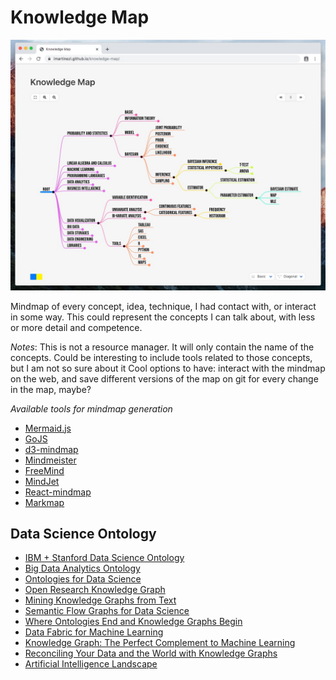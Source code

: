 # Knowledge Map

<img src="screenshot.jpg"/>

Mindmap of every concept, idea, technique, I had contact with, or interact in some way.
This could represent the concepts I can talk about, with less or more detail and competence.

*Notes*:
This is not a resource manager. It will only contain the name of the concepts.
Could be interesting to include tools related to those concepts, but I am not so sure about it
Cool options to have: interact with the mindmap on the web, and save different versions of the map on git for every change in the map, maybe?

*Available tools for mindmap generation*
- [Mermaid.js](https://mermaid-js.github.io/mermaid/#/)
- [GoJS](https://gojs.net/latest/index.html)
- [d3-mindmap](https://github.com/jdebarochez/d3-mindmap)
- [Mindmeister](https://www.mindmeister.com/)
- [FreeMind](http://freemind.sourceforge.net/wiki/index.php/Main_Page)
- [MindJet](https://www.mindjet.com/es/)
- [React-mindmap](https://github.com/learn-anything/react-mindmap)
- [Markmap](https://github.com/dundalek/markmap)



## Data Science Ontology

- [IBM + Stanford Data Science Ontology](https://github.com/IBM/datascienceontology)
- [Big Data Analytics Ontology](https://www.researchgate.net/publication/324957763_Big_Data_analytics_ontology)
- [Ontologies for Data Science](https://link.springer.com/chapter/10.1007/978-3-030-14401-2_16)
- [Open Research Knowledge Graph](https://projects.tib.eu/orkg/)
- [Mining Knowledge Graphs from Text](https://kgtutorial.github.io/)
- [Semantic Flow Graphs for Data Science](https://github.com/epatters/semanticflowgraph)
- [Where Ontologies End and Knowledge Graphs Begin](https://medium.com/predict/where-ontologies-end-and-knowledge-graphs-begin-6fe0cdede1ed)
- [Data Fabric for Machine Learning](https://towardsdatascience.com/the-data-fabric-for-machine-learning-part-1-2c558b7035d7)
- [Knowledge Graph: The Perfect Complement to Machine Learning](https://towardsdatascience.com/knowledge-graph-bb78055a7884)
- [Reconciling Your Data and the World with Knowledge Graphs](https://towardsdatascience.com/reconciling-your-data-and-the-world-with-knowledge-graphs-bce66b377b14)
- [Artificial Intelligence Landscape](https://www.researchgate.net/publication/332471378_Artificial_Intelligence_Landscape_-_An_Introduction_in_Technology_Fields_Research_Areas)
